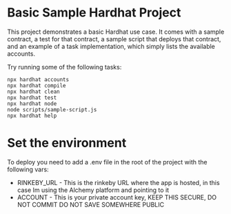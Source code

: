 # Basic Sample Hardhat Project

This project demonstrates a basic Hardhat use case. It comes with a sample contract, a test for that contract, a sample script that deploys that contract, and an example of a task implementation, which simply lists the available accounts.

Try running some of the following tasks:

```shell
npx hardhat accounts
npx hardhat compile
npx hardhat clean
npx hardhat test
npx hardhat node
node scripts/sample-script.js
npx hardhat help
```
# Set the environment

To deploy you need to add a .env file in the root of the project with the following vars:

- RINKEBY_URL - This is the rinkeby URL where the app is hosted, in this case Im using the Alchemy platform and pointing to it
- ACCOUNT - This is your private account key, KEEP THIS SECURE, DO NOT COMMIT DO NOT SAVE SOMEWHERE PUBLIC

